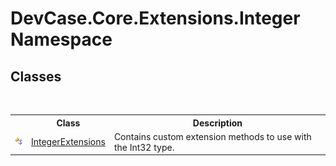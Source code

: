# DevCase.Core.Extensions.Integer Namespace
 




## Classes
&nbsp;<table><tr><th></th><th>Class</th><th>Description</th></tr><tr><td>![Public class](media/pubclass.gif "Public class")</td><td><a href="T_DevCase_Core_Extensions_Integer_IntegerExtensions">IntegerExtensions</a></td><td>
Contains custom extension methods to use with the Int32 type.</td></tr></table>&nbsp;
